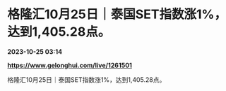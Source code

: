 # 格隆汇10月25日｜泰国SET指数涨1%，达到1,405.28点。

**2023-10-25 03:14**

**https://www.gelonghui.com/live/1261501**

格隆汇10月25日｜泰国SET指数涨1%，达到1,405.28点。